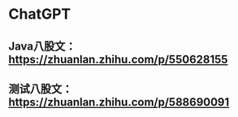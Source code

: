 # ChatGPT

## Java八股文：https://zhuanlan.zhihu.com/p/550628155

## 测试八股文：https://zhuanlan.zhihu.com/p/588690091
